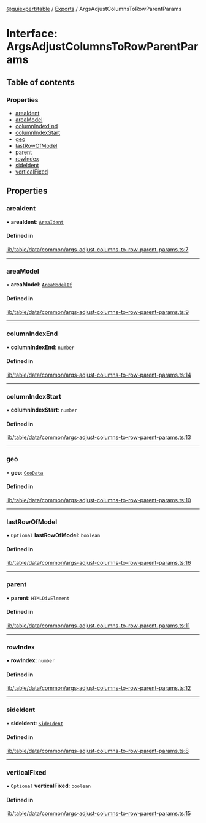 [@guiexpert/table](../README.md) / [Exports](../modules.md) / ArgsAdjustColumnsToRowParentParams

# Interface: ArgsAdjustColumnsToRowParentParams

## Table of contents

### Properties

- [areaIdent](ArgsAdjustColumnsToRowParentParams.md#areaident)
- [areaModel](ArgsAdjustColumnsToRowParentParams.md#areamodel)
- [columnIndexEnd](ArgsAdjustColumnsToRowParentParams.md#columnindexend)
- [columnIndexStart](ArgsAdjustColumnsToRowParentParams.md#columnindexstart)
- [geo](ArgsAdjustColumnsToRowParentParams.md#geo)
- [lastRowOfModel](ArgsAdjustColumnsToRowParentParams.md#lastrowofmodel)
- [parent](ArgsAdjustColumnsToRowParentParams.md#parent)
- [rowIndex](ArgsAdjustColumnsToRowParentParams.md#rowindex)
- [sideIdent](ArgsAdjustColumnsToRowParentParams.md#sideident)
- [verticalFixed](ArgsAdjustColumnsToRowParentParams.md#verticalfixed)

## Properties

### areaIdent

• **areaIdent**: [`AreaIdent`](../modules.md#areaident)

#### Defined in

[lib/table/data/common/args-adjust-columns-to-row-parent-params.ts:7](https://github.com/guiexperttable/ge-table/blob/6aaca3c/libs/table/src/lib/table/data/common/args-adjust-columns-to-row-parent-params.ts#L7)

___

### areaModel

• **areaModel**: [`AreaModelIf`](AreaModelIf.md)

#### Defined in

[lib/table/data/common/args-adjust-columns-to-row-parent-params.ts:9](https://github.com/guiexperttable/ge-table/blob/6aaca3c/libs/table/src/lib/table/data/common/args-adjust-columns-to-row-parent-params.ts#L9)

___

### columnIndexEnd

• **columnIndexEnd**: `number`

#### Defined in

[lib/table/data/common/args-adjust-columns-to-row-parent-params.ts:14](https://github.com/guiexperttable/ge-table/blob/6aaca3c/libs/table/src/lib/table/data/common/args-adjust-columns-to-row-parent-params.ts#L14)

___

### columnIndexStart

• **columnIndexStart**: `number`

#### Defined in

[lib/table/data/common/args-adjust-columns-to-row-parent-params.ts:13](https://github.com/guiexperttable/ge-table/blob/6aaca3c/libs/table/src/lib/table/data/common/args-adjust-columns-to-row-parent-params.ts#L13)

___

### geo

• **geo**: [`GeoData`](../classes/GeoData.md)

#### Defined in

[lib/table/data/common/args-adjust-columns-to-row-parent-params.ts:10](https://github.com/guiexperttable/ge-table/blob/6aaca3c/libs/table/src/lib/table/data/common/args-adjust-columns-to-row-parent-params.ts#L10)

___

### lastRowOfModel

• `Optional` **lastRowOfModel**: `boolean`

#### Defined in

[lib/table/data/common/args-adjust-columns-to-row-parent-params.ts:16](https://github.com/guiexperttable/ge-table/blob/6aaca3c/libs/table/src/lib/table/data/common/args-adjust-columns-to-row-parent-params.ts#L16)

___

### parent

• **parent**: `HTMLDivElement`

#### Defined in

[lib/table/data/common/args-adjust-columns-to-row-parent-params.ts:11](https://github.com/guiexperttable/ge-table/blob/6aaca3c/libs/table/src/lib/table/data/common/args-adjust-columns-to-row-parent-params.ts#L11)

___

### rowIndex

• **rowIndex**: `number`

#### Defined in

[lib/table/data/common/args-adjust-columns-to-row-parent-params.ts:12](https://github.com/guiexperttable/ge-table/blob/6aaca3c/libs/table/src/lib/table/data/common/args-adjust-columns-to-row-parent-params.ts#L12)

___

### sideIdent

• **sideIdent**: [`SideIdent`](../modules.md#sideident)

#### Defined in

[lib/table/data/common/args-adjust-columns-to-row-parent-params.ts:8](https://github.com/guiexperttable/ge-table/blob/6aaca3c/libs/table/src/lib/table/data/common/args-adjust-columns-to-row-parent-params.ts#L8)

___

### verticalFixed

• `Optional` **verticalFixed**: `boolean`

#### Defined in

[lib/table/data/common/args-adjust-columns-to-row-parent-params.ts:15](https://github.com/guiexperttable/ge-table/blob/6aaca3c/libs/table/src/lib/table/data/common/args-adjust-columns-to-row-parent-params.ts#L15)
